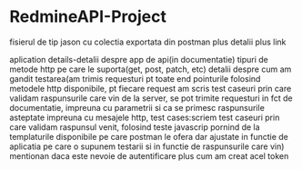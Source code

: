 # RedmineAPI-Project

fisierul de tip jason cu colectia exportata din postman plus detalii plus link

aplication details-detalii despre app de api(in documentatie)
tipuri de metode http pe care le suporta(get, post, patch, etc)
detalii despre cum am gandit testarea(am trimis requesturi pt toate end pointurile folosind metodele http disponibile, pt fiecare request am scris test caseuri prin care validam raspunsurile care vin de la server, se pot trimite requesturi in fct de documentatie, impreuna cu parametrii si ca se primesc raspunsurile asteptate impreuna cu mesajele http, test cases:scriem test caseuri prin care validam raspunsul venit, folosind teste javascrip pornind de la templaturile disponibile pe care postman le ofera dar ajustate in functie de aplicatia pe care o supunem testarii si in functie de raspunsurile care vin)
mentionan daca este nevoie de autentificare plus cum am creat acel token

